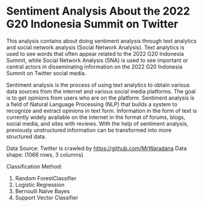 # Sentiment Analysis About the 2022 G20 Indonesia Summit on Twitter

This analysis contains about doing sentiment analysis through text analytics and social network analysis (Social Network Analysis). Text analytics is used to see words that often appear related to the 2022 G20 Indonesia Summit, while Social Network Analysis (SNA) is used to see important or central actors in disseminating information on the 2022 G20 Indonesia Summit on Twitter social media.

Sentiment analysis is the process of using text analytics to obtain various data sources from the internet and various social media platforms. The goal is to get opinions from users who are on the platform. Sentiment analysis is a field of Natural Language Processing (NLP) that builds a system to recognize and extract opinions in text form. Information in the form of text is currently widely available on the internet in the format of forums, blogs, social media, and sites with reviews. With the help of sentiment analysis, previously unstructured information can be transformed into more structured data.

Data Source: Twitter is crawled by https://github.com/MrWaradana
Data shape: (1066 rows, 3 columns)

Classification Method:
1. Random ForestClassifier
2. Logistic Regression
3. Bernoulli Naïve Bayes
4. Support Vector Classifier
